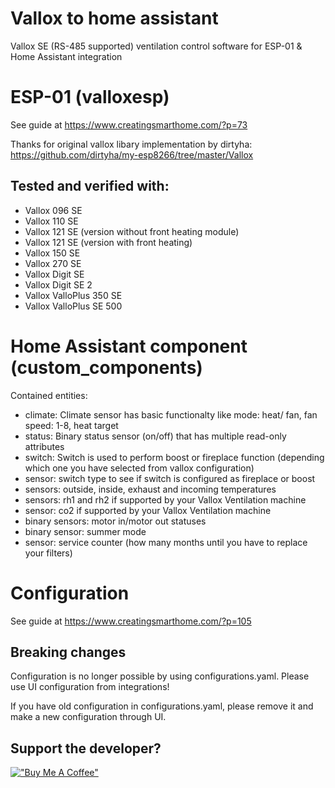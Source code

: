 # Vallox to home assistant
Vallox SE (RS-485 supported) ventilation control software for ESP-01 & Home Assistant integration

# ESP-01 (valloxesp)
See guide at https://www.creatingsmarthome.com/?p=73

Thanks for original vallox libary implementation by dirtyha:
https://github.com/dirtyha/my-esp8266/tree/master/Vallox

## Tested and verified with:
- Vallox 096 SE
- Vallox 110 SE
- Vallox 121 SE (version without front heating module)
- Vallox 121 SE (version with front heating)
- Vallox 150 SE
- Vallox 270 SE
- Vallox Digit SE
- Vallox Digit SE 2
- Vallox ValloPlus 350 SE
- Vallox ValloPlus SE 500

# Home Assistant component (custom_components)
Contained entities:
* climate: Climate sensor has basic functionalty like mode: heat/ fan, fan speed: 1-8, heat target
* status: Binary status sensor (on/off) that has multiple read-only attributes
* switch: Switch is used to perform boost or fireplace function (depending which one you have selected from vallox configuration)
* sensor: switch type to see if switch is configured as fireplace or boost
* sensors: outside, inside, exhaust and incoming temperatures
* sensors: rh1 and rh2 if supported by your Vallox Ventilation machine
* sensor: co2 if supported by your Vallox Ventilation machine
* binary sensors: motor in/motor out statuses
* binary sensor: summer mode
* sensor: service counter (how many months until you have to replace your filters)

# Configuration
See guide at https://www.creatingsmarthome.com/?p=105

## Breaking changes
Configuration is no longer possible by using configurations.yaml. Please use UI configuration from integrations!

If you have old configuration in configurations.yaml, please remove it and make a new configuration through UI.


## Support the developer?
[!["Buy Me A Coffee"](https://www.buymeacoffee.com/assets/img/custom_images/orange_img.png)](https://www.buymeacoffee.com/tokorhon)
